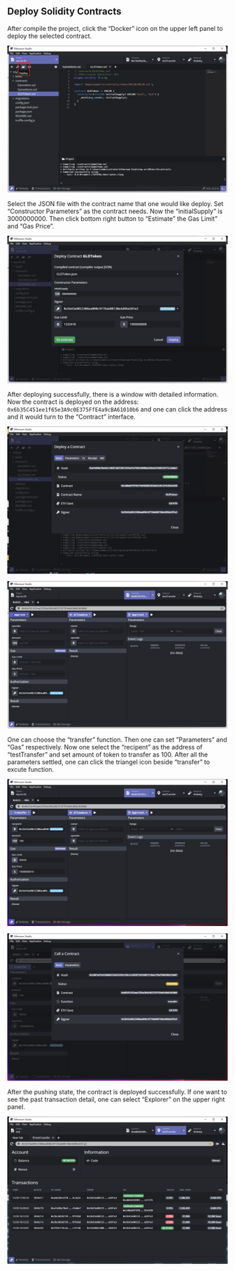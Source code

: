 ## Deploy Solidity Contracts

After compile the project, click the “Docker” icon on the upper left panel to deploy the selected contract.

![deploy-contracts-1](deploy-contracts-1.png)

Select the JSON file with the contract name that one would like deploy. Set “Constructor Parameters” as the contract needs.  Now the “initialSupply” is 3000000000. Then click bottom right button to “Estimate” the Gas Limit” and “Gas Price”.

![deploy-contracts-2](deploy-contracts-2.png)

After deploying successfully, there is a window with detailed information. Now the contract is deployed on the address:  `0x6b35C451ee1f65e3A9c0E375FfE4a9cBA61010b6`  and one can click the address and it would turn to the “Contract” interface.

![deploy-contracts-3](deploy-contracts-3.png)

![deploy-contracts-4](deploy-contracts-4.png)

One can choose the “transfer” function. Then one can set ”Parameters”  and “Gas” respectively. Now one select the “recipent” as the address of “testTransfer” and set amount of token to transfer as 100. After all the parameters settled, one can click the triangel icon beside “transfer” to excute function.

![deploy-contracts-5](deploy-contracts-5.png)

![deploy-contracts-6](deploy-contracts-6.png)

After the pushing state, the contract is deployed successfully. If one want to see the past transaction detail, one can select “Explorer” on the upper right panel.

![deploy-contracts-7](deploy-contracts-7.png)
